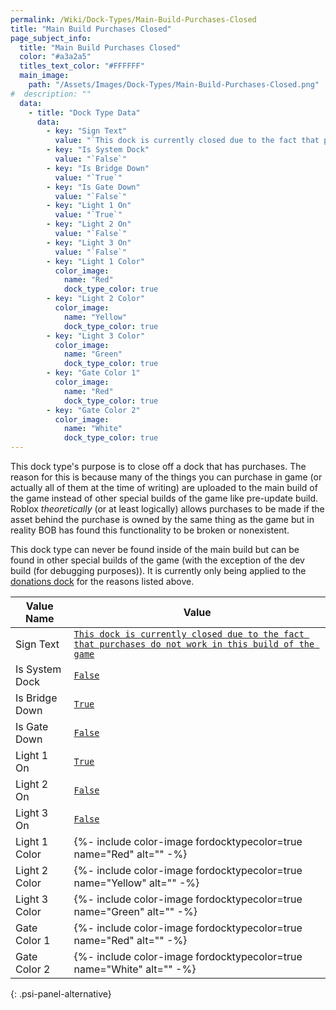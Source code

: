 ```yaml
---
permalink: /Wiki/Dock-Types/Main-Build-Purchases-Closed
title: "Main Build Purchases Closed"
page_subject_info:
  title: "Main Build Purchases Closed"
  color: "#a3a2a5"
  titles_text_color: "#FFFFFF"
  main_image:
    path: "/Assets/Images/Dock-Types/Main-Build-Purchases-Closed.png"
#  description: ""
  data:
    - title: "Dock Type Data"
      data:
        - key: "Sign Text"
          value: "`This dock is currently closed due to the fact that purchases do not work in this build of the game`"
        - key: "Is System Dock"
          value: "`False`"
        - key: "Is Bridge Down"
          value: "`True`"
        - key: "Is Gate Down"
          value: "`False`"
        - key: "Light 1 On"
          value: "`True`"
        - key: "Light 2 On"
          value: "`False`"
        - key: "Light 3 On"
          value: "`False`"
        - key: "Light 1 Color"
          color_image:
            name: "Red"
            dock_type_color: true
        - key: "Light 2 Color"
          color_image:
            name: "Yellow"
            dock_type_color: true
        - key: "Light 3 Color"
          color_image:
            name: "Green"
            dock_type_color: true
        - key: "Gate Color 1"
          color_image:
            name: "Red"
            dock_type_color: true
        - key: "Gate Color 2"
          color_image:
            name: "White"
            dock_type_color: true
---
```


This dock type's purpose is to close off a dock that has purchases. The reason for this is because many of the things you can purchase in game (or actually all of them at the time of writing) are uploaded to the main build of the game instead of other special builds of the game like pre-update build. Roblox *theoretically* (or at least logically) allows purchases to be made if the asset behind the purchase is owned by the same thing as the game but in reality BOB has found this functionality to be broken or nonexistent.

This dock type can never be found inside of the main build but can be found in other special builds of the game (with the exception of the dev build (for debugging purposes)). It is currently only being applied to the [donations dock](/RBAP-Wiki/Wiki/Docks/Category/In-Game#donation-dock) for the reasons listed above.

| Value Name     | Value |
|-|-|
| Sign Text      | [`This dock is currently closed due to the fact that purchases do not work in this build of the game`](/RBAP-Wiki/Wiki/Value-Types#string) |
| Is System Dock | [`False`](/RBAP-Wiki/Wiki/Value-Types#boolean) |
| Is Bridge Down | [`True`](/RBAP-Wiki/Wiki/Value-Types#boolean) |
| Is Gate Down   | [`False`](/RBAP-Wiki/Wiki/Value-Types#boolean) |
| Light 1 On     | [`True`](/RBAP-Wiki/Wiki/Value-Types#boolean) |
| Light 2 On     | [`False`](/RBAP-Wiki/Wiki/Value-Types#boolean) |
| Light 3 On     | [`False`](/RBAP-Wiki/Wiki/Value-Types#boolean) |
| Light 1 Color  | {%- include color-image fordocktypecolor=true name="Red" alt="" -%} |
| Light 2 Color  | {%- include color-image fordocktypecolor=true name="Yellow" alt="" -%} |
| Light 3 Color  | {%- include color-image fordocktypecolor=true name="Green" alt="" -%} |
| Gate Color 1   | {%- include color-image fordocktypecolor=true name="Red" alt="" -%} |
| Gate Color 2   | {%- include color-image fordocktypecolor=true name="White" alt="" -%} |
{: .psi-panel-alternative}

<img class="dock-type-image" src="/RBAP-Wiki/Assets/Images/Dock-Types/Main-Build-Purchases-Closed.png" alt="">